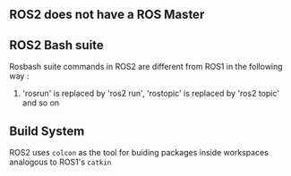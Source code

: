 ## ROS2 does not have a ROS Master

## ROS2 Bash suite
Rosbash suite commands in ROS2 are different from ROS1 in the following way : </br>
1) 'rosrun' is replaced by 'ros2 run', 'rostopic' is replaced by 'ros2 topic' and so on

## Build System
ROS2 uses ```colcon``` as the tool for buiding packages inside workspaces analogous to ROS1's ```catkin```
